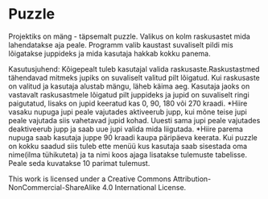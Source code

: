 ﻿# Puzzle

Projektiks on mäng - täpsemalt puzzle. Valikus on kolm raskusastet mida lahendatakse aja peale. Programm valib kaustast suvaliselt pildi mis lõigatakse juppideks ja mida kasutaja hakkab kokku panema.

Kasutusjuhend: Kõigepealt tuleb kasutajal valida raskusaste.Raskustastmed tähendavad mitmeks jupiks on suvaliselt valitud pilt lõigatud. Kui raskusaste on valitud ja kasutaja alustab mängu, läheb käima aeg. Kasutaja jaoks on vastavalt raskusastmele lõigatud pilt juppideks ja jupid on suvaliselt ringi paigutatud, lisaks on jupid keeratud kas 0, 90, 180 või 270 kraadi.
*Hiire vasaku nupuga jupi peale vajutades aktiveerub jupp, kui mõne teise jupi peale vajutada siis vahetavad jupid kohad. Uuesti sama jupi peale vajutades deaktiveerub jupp ja saab uue jupi valida mida liigutada.
*Hiire parema nupuga saab kasutaja juppe 90 kraadi kaupa päripäeva keerata.
Kui puzzle on kokku saadud siis tuleb ette menüü kus kasutaja saab sisestada oma nime(ilma tühikuteta) ja ta nimi koos ajaga lisatakse tulemuste tabelisse. Peale seda kuvatakse 10 parimat tulemust.

This work is licensed under a Creative Commons Attribution-NonCommercial-ShareAlike 4.0 International License.

